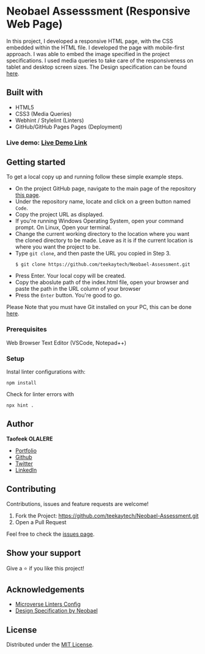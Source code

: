 # Neobael Assesssment (Responsive Web Page)

In this project, I developed a responsive HTML page, with the CSS embedded within the HTML file. I developed the page with mobile-first approach. I was able to embed the image specified in the project specifications. I used media queries to take care of the responsiveness on tablet and desktop screen sizes. The Design specification can be found [here](t.ly/09hO).

## Built with

- HTML5
- CSS3 (Media Queries)
- Webhint / Stylelint (Linters)
- GitHub/GitHub Pages Pages (Deployment)

### Live demo: [Live Demo Link](https://teekaytech.github.io/Neobael-Assessment/)

## Getting started

To get a local copy up and running follow these simple example steps.

- On the project GitHub page, navigate to the main page of the repository [this page](https://github.com/teekaytech/Neobael-Assessment/tree/main).
- Under the repository name, locate and click on a green button named `Code`.
- Copy the project URL as displayed.
- If you're running Windows Operating System, open your command prompt. On Linux, Open your terminal.
- Change the current working directory to the location where you want the cloned directory to be made. Leave as it is if the current location is where you want the project to be.
- Type `git clone`, and then paste the URL you copied in Step 3.<br>
  ```
  $ git clone https://github.com/teekaytech/Neobael-Assessment.git
  ```
- Press Enter. Your local copy will be created.
- Copy the aboslute path of the index.html file, open your browser and paste the path in the URL column of your browser
- Press the `Enter` button. You're good to go.

Please Note that you must have Git installed on your PC, this can be done [here](https://gist.github.com/derhuerst/1b15ff4652a867391f03).

### Prerequisites

Web Browser
Text Editor (VSCode, Notepad++)

### Setup

Instal linter configurations with:

```
npm install
```

Check for linter errors with

```
npx hint .
```

## Author

**Taofeek OLALERE**

- [Portfolio](https://taofeekolalere.me)
- [Github](https://github.com/teekaytech/)
- [Twitter](https://twitter.com/ola_lere)
- [LinkedIn](https://www.linkedin.com/in/olaleretaofeek/)

## Contributing

Contributions, issues and feature requests are welcome!

1.  Fork the Project: https://github.com/teekaytech/Neobael-Assessment.git
2.  Open a Pull Request

Feel free to check the [issues page](https://github.com/teekaytech/Neobael-Assessment/issues).

## Show your support

Give a :star: if you like this project!

## Acknowledgements

- [Microverse Linters Config](https://github.com/microverseinc/linters-config/tree/master/html-css)
- [Design Specification by Neobael](https://onedrive.live.com/?authkey=%21APOaoIYAskTeAB0&cid=71A05EC4E8442665&id=71A05EC4E8442665%216750&parId=71A05EC4E8442665%215873&o=OneUp)

## License

Distributed under the [MIT License](https://github.com/teekaytech/Neobael-Assessment/blob/main/LICENSE).
